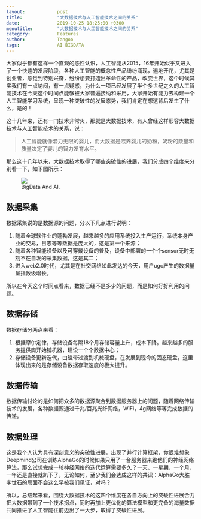 ```yaml
---
layout:            post
title:             "大数据技术与人工智能技术之间的关系"
date:              2019-10-25 18:25:00 +0300
menutitle:         "大数据技术与人工智能技术之间的关系"
category:          Features
author:            Tangoo
tags:              AI BIGDATA
---
```


大家似乎都有这样一个直观的感性认识，人工智能从2015，16年开始似乎又进入了一个快速的发展阶段，各种人工智能的概念性产品纷纷涌现，遍地开花，尤其是创业者，感觉到特别兴奋，纷纷想要打造出革命性的产品，改变世界，这个时候其实我们有一点纳闷，有一点疑惑，为什么一项已经发展了半个多世纪之久的人工智能技术在今天这个时间点能够被大家普遍接纳和采用，大家开始有能力去构建一个人工智能学习系统，呈现一种突破性的发展态势，我们肯定在想这背后发生了什么，是的！

这十几年来，还有一门技术非常火，那就是大数据技术，有人曾经这样形容大数据技术与人工智能技术的关系，说：
> 人工智能就像潜力无限的婴儿，而大数据是喂养婴儿的奶粉，奶粉的数量和质量决定了婴儿的智力发育水平。

那么这十几年以来，大数据技术取得了哪些突破性的进展，我们分成四个维度来分别看一下，如下图所示：
<figure>
   <img src="{{ "/media/img/2019/1025bigdataai.png" | absolute_url }}" />
   <figcaption>BigData And AI.</figcaption>
</figure>

## 数据采集
数据采集说的是数据源的问题，分以下几点进行说明：
1. 随着全球软件业的蓬勃发展，越来越多的应用系统投入生产运行，系统本身产业的交易，日志等等数据是庞大的，这是第一个来源；
2. 随着各种智能设备以及可穿戴设备的普及，设备中部署的一个个sensor无时无刻不在自发的采集数据，这是其二；
3. 进入web2.0时代，尤其是在社交网络如此发达的今天，用户ugc产生的数据量呈指数级增长。

所以在今天这个时间点看来，数据已经不是多少的问题，而是如何好好利用的问题。

## 数据存储
数据存储分两点来看：
1. 根据摩尔定律，存储设备每隔18个月存储容量上升，成本下降。越来越多的服务提供商开始铺机器，建设一个个数据中心；
2. 存储设备更新迭代，由磁带过渡到机械硬盘，在发展到现今的固态硬盘，这里体现出来的是存储设备数据存取速度的极大提升。

## 数据传输
数据传输讨论的是如何把众多的数据源聚合到数据服务器上的问题，随着网络传输技术的发展，各种数据源通过千兆/百兆光纤网络，WiFi，4g网络等等完成数据的传递。

## 数据处理
这是我个人认为具有深刻意义的突破性进展，出现了并行计算框架，你很难想象Deepmind公司在训练AlphaGo的时候如果只用了一台服务器来跑他们的神经网络算法，那么试想完成一轮神经网络的迭代运算需要多久？一天、一星期、一个月、一年还是直接就趴下了，无论如何，至少我们会达成这样的共识：AlphaGo大胜李世石的局面不会这么早被我们见证，对吗？

所以，总结起来看，围绕大数据技术的这四个维度在各自方向上的突破性进展合力把大数据带到了一个技术拐点，同时再加上更优化的算法模型和更完备的海量数据共同推进了人工智能往前迈出了一大步，取得了突破性进展。


[^1]: Some footnote
[^2]: Another footnote
[^3]: Last footnote

